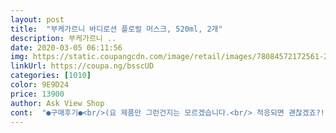 ```yaml
---
layout: post 
title:  "부케가르니 바디로션 플로럴 머스크, 520ml, 2개" 
description: 부케가르니 ..
date: 2020-03-05 06:11:56 
img: https://static.coupangcdn.com/image/retail/images/78084572172561-231e758e-0dbd-4603-8941-87444ca57e9f.jpg 
linkUrl: https://coupa.ng/bsscUD 
categories: [1010] 
color: 9E9D24 
price: 13900 
author: Ask View Shop 
cont:  "●구매후기●<br/>(요 제품만 그런건지는 모르겠습니다.<br/> 적응되면 괜찮겠죠?!)<br/><br/> -22년 11월까지<br/><br/> -가격자체만 본다면, 용량대비 훨씬 저렴한 제품 꽤 많습니다.<br/><br/><br/> -결과적으로는 100점 주고 싶을정도로 향 만족합니다.<br/><br/><br/> -그 어떠한 완충작업도 없이 왔네요.<br/><br/><br/> -그런데 펌프는 살짝 뻑뻑해서 로션바를때 생각보다 힘을 많이 줘서 눌러야되네요.<br/><br/><br/> -끈적임 1도 없습니다.<br/><br/><br/> -다만 별 하나 뺀 이유는, 전 개인적으로 만족하는 향이긴한데,<br/><br/> -바르는 즉시 빠르게 흡수되는 느낌이고, 산뜻한 느낌입니다.<br/><br/><br/> -발림성 면에서는 이 제품이 압도적으로 좋다고 느껴집니다.<br/><br/><br/> -배송속도는 진짜 너무 빠릅니다.<br/><br/><br/> -뽁뽁이라던지, 에어캡이라던지, 배송중 충격에 충분히 취약점이 될수 있을꺼 같은 포장상태<br/><br/> -솔직히 전 머스크향이 뭔지 모릅니다.<br/> 그냥 요 향을 사람들이 많으들 구입하는것 같아 구매했어요.<br/><br/><br/> -아주 다행이 제품은 안다쳤어요.<br/><br/><br/> -앞전에는 유명하지 않은 브랜드의 저렴이 제품도 써봤고,<br/><br/> -업친데 덮친격?! 배송박스도 완전 엉망이네요... <br/><br/><br/> -예를들어 배송중간에 문제생기면, 다시 물건 받는날만 길어질수도 있잖아요.<br/>ㅠ<br/><br/> -은은하게 계속 느껴집니다.<br/> 바르고 대략12시간이 지나도 약하게 향이 느껴집니다.<br/><br/><br/> -이정도면 꽤 넉넉한편이라고 생각됩니다.<br/><br/><br/> -저도 사실 저렴한 제품만 써보다가 이제품 구입해서 사용해봤는데, 확실히 돈값은 하네요.<br/><br/><br/> -제품이 손상되었어도 이상할게 없을만한 상태네요.<br/><br/><br/> -주문한 다음날 배송완료 되어버리는 로켓배송의 속도감 !!<br/><br/> -진짜 배송만 완벽하다면 나무랄때 없는 제품인데, 배송이 살짝 찝찝해서<br/><br/> -처음 바를때 향이 꽤 쌘편인데, 그 쌘느낌으로 계속 지속되는건 당연히 아니지만,<br/><br/> -펌프를 돌려 잠굴수도 있어서 휴대하기도 나쁘지 않습니다.<br/><br/><br/> -향 지속력은 엄청 긴편입니다.<br/><br/><br/> -향이 꽤 쌔기도하고, 왠지 호불호가 있을만한 향일꺼 같아서요.<br/><br/>1.<br/>배송속도 : .<br/> ★★★.<br/> ★.<br/> ★<br/>2.<br/>포장상태 : .<br/> ★☆☆☆☆<br/>3.<br/>배송상태 : .<br/> ★☆☆☆☆<br/>4.<br/>가격 : .<br/> ★★★☆☆<br/>5.<br/>향 만족도 : .<br/> ★★★.<br/> ★☆<br/>6.<br/>향 지속력 : .<br/> ★★★.<br/> ★.<br/> ★<br/>7.<br/>발림성 : .<br/> ★★★.<br/> ★.<br/> ★<br/>8.<br/>유통기한 : .<br/> ★★★.<br/> ★.<br/> ★<br/>9.<br/>기타후기 :<br/>●발림성<br/>●배송<br/>●보습력<br/>●향<br/>.<br/> ★ 끈적임이나 미끄럼 없이 데일리로 사용하고 싶으시다면 추천합니다.<br/><br/>ㅎㅎ 보습력 좋구요<br/>가벼운 발림성이나 끈적임 없는 마무리감이나 모두 만족하는 제품입니다! ㅎㅎ<br/>가을 겨울에 쓰기 좋은 바디로션인 것 같고<br/>그 박스없으면 파손되어 올 수도 있을 것 같네용.<br/>.<br/>ㅎㅎ<br/>그다음날까지도 향이 은은하게 남아있는편이에요.<br/><br/>기분이 넘 좋아요!<br/>남편은 샤워만 쓰고 바디로션은 안써서<br/>다 새고 펌프 부러지고 했는데<br/>다른 바디로션은 향이 금방사라지거나 내가 생각했던 향과 다른경우가 많아서 곤란했었거든요,,ㅠㅠ<br/>따로 향수 뿌리지 않아요되요 ㅎㅎ<br/>또한 보습력도 좋은편이라서 촉촉한 바디를 유지시켜주지요<br/>로션은 1개만 했네요 ㅎㅎ<br/>만족입니다!<br/>맡아보니 원래 쓰던향이랑 비슷한것같아용ㅋㅋㅋ겉에 포장도 똑같고 진짜 이름만 바뀐 것 같더라구요<br/>머스크도 좋아하고 솝도 좋아해서 정말 고민 많았는데<br/>발림성이 정말 좋은 제품이에요.<br/> 너무 꾸덕꾸덕하면 바를때 펴발라서 골고루 발라야하고 너무 가벼운 제형이면 수분감이 없어서 금발 날라가버리더라구요.<br/>.<br/><br/>배송비닐에 담겨져왔는데, 제품은 부케가르니박스?에 담겨져왔더라구요<br/>배송은 정말 빨리왔고, 깔끔하게왔어요<br/>별점은 조금 뺍니다.<br/><br/>부담스러운 향은 으니고 은은하게 퍼지는 기분 좋은 향인 점 참고하세요!<br/>부담없는 바디로션입니다!<br/>부드럽고 은은하게 퍼지는 향이 코 끝에서 느껴지는데<br/>부케가르니 바디로션은 향도 좋고 지속력도 좋은 상품인것같네요<br/>사실 향은 솝이랑 머스크 중에 뭘 사야할지 엄청 고민했어요 ㅠㅠ<br/>샤워 후에 요거 발라주면 진짜 향기로운 사람 될 수 있다는!! ㅋㅋㅋㅋ<br/>수분크림처럼 촉촉하고 매끈하게 발리고<br/>싸기도 싸서 결국 2개 다 사버렸어요 ㅎㅎ<br/>여기서 향 바뀌면 뭔가 아쉬울 것 같은 느낌이네욧<br/>여름에는 소량만 짜서 펴바르면 가볍게 바르면서 향도 낼 수 있어요<br/>온가족이 함께 쓰는 바디로션인데도 누구하나 싫다는 사람이 없어요ㅋㅋㅋㅋ<br/>온몸을 따뜻하게 감싸주는 향이라서<br/>와아~ 진짜 취향저격... <br/>.<br/>!!!<br/>요거는 딱 로션제형이라서 흡수도 빠르고 슥슥 바르면 몸 전체를 쉽게 펴바를 수 있어요<br/>원래 플로럴머스크향으로 쓰다가 재구매하려고 들어와버니 화이트머스크로 바뀌었더라구용ㅎㅎ<br/>원래쓰던 플로럴머스크향을 정말 좋아해서 바디로션은 이것만 썼던 것 같아용<br/>유명한 브랜드의 이 제품보다 조금 더 비싼 제품도 써봤는데<br/>이거 바르고 나가면 다들 향수 뿌렸냐고 물어보더라구요 ㅎㅎ<br/>이번 주문건은 다행이 꼼꼼하게 포장되어 왔어요 ㅎㅎ<br/>이전에 다른 제품들 몇개는 배송중에<br/>저는 특히나 머스크향을 굉장히 좋아하는데<br/>정말 꾸덕하고 무거운 사용감 원하시면 추천하지 않구요~<br/>제품 배송 상태가 천차만별이네요~<br/>지속력이나 보습력도 8~10시간 이상은 유지되는 것 같아요ㅎㅎ<br/>쿠팡에서  포장작업 누가 하느냐에 따라<br/>향 지속력도 긴편이에욧<br/>향기로운 머스크향이 오랫동안 지속되고<br/>향은 역시나 제가 좋아하는 머스크향이에요 !<br/>향이름만 바뀌고 제품은동일하다?라고하더라구요<br/>호불호없이 누구나 사용할 수 있는 향이지요<br/>흡수력도 좋아서 끈적임을 잘 느끼지 못해요<br/>흡수력조 우수해요!<br/>(요 제품만 그런건지는 모르겠습니다.<br/> 적응되면 괜찮겠죠?!)<br/><br/> -22년 11월까지<br/><br/> -가격자체만 본다면, 용량대비 훨씬 저렴한 제품 꽤 많습니다.<br/><br/><br/> -결과적으로는 100점 주고 싶을정도로 향 만족합니다.<br/><br/><br/> -그 어떠한 완충작업도 없이 왔네요.<br/><br/><br/> -그런데 펌프는 살짝 뻑뻑해서 로션바를때 생각보다 힘을 많이 줘서 눌러야되네요.<br/><br/><br/> -끈적임 1도 없습니다.<br/><br/><br/> -다만 별 하나 뺀 이유는, 전 개인적으로 만족하는 향이긴한데,<br/><br/> -바르는 즉시 빠르게 흡수되는 느낌이고, 산뜻한 느낌입니다.<br/><br/><br/> -발림성 면에서는 이 제품이 압도적으로 좋다고 느껴집니다.<br/><br/><br/> -배송속도는 진짜 너무 빠릅니다.<br/><br/><br/> -뽁뽁이라던지, 에어캡이라던지, 배송중 충격에 충분히 취약점이 될수 있을꺼 같은 포장상태<br/><br/> -솔직히 전 머스크향이 뭔지 모릅니다.<br/> 그냥 요 향을 사람들이 많으들 구입하는것 같아 구매했어요.<br/><br/><br/> -아주 다행이 제품은 안다쳤어요.<br/><br/><br/> -앞전에는 유명하지 않은 브랜드의 저렴이 제품도 써봤고,<br/><br/> -업친데 덮친격?! 배송박스도 완전 엉망이네요... <br/><br/><br/> -예를들어 배송중간에 문제생기면, 다시 물건 받는날만 길어질수도 있잖아요.<br/>ㅠ<br/><br/> -은은하게 계속 느껴집니다.<br/> 바르고 대략12시간이 지나도 약하게 향이 느껴집니다.<br/><br/><br/> -이정도면 꽤 넉넉한편이라고 생각됩니다.<br/><br/><br/> -저도 사실 저렴한 제품만 써보다가 이제품 구입해서 사용해봤는데, 확실히 돈값은 하네요.<br/><br/><br/> -제품이 손상되었어도 이상할게 없을만한 상태네요.<br/><br/><br/> -주문한 다음날 배송완료 되어버리는 로켓배송의 속도감 !!<br/><br/> -진짜 배송만 완벽하다면 나무랄때 없는 제품인데, 배송이 살짝 찝찝해서<br/><br/> -처음 바를때 향이 꽤 쌘편인데, 그 쌘느낌으로 계속 지속되는건 당연히 아니지만,<br/><br/> -펌프를 돌려 잠굴수도 있어서 휴대하기도 나쁘지 않습니다.<br/><br/><br/> -향 지속력은 엄청 긴편입니다.<br/><br/><br/> -향이 꽤 쌔기도하고, 왠지 호불호가 있을만한 향일꺼 같아서요.<br/><br/>1.<br/>배송속도 : .<br/> ★★★.<br/> ★.<br/> ★<br/>2.<br/>포장상태 : .<br/> ★☆☆☆☆<br/>3.<br/>배송상태 : .<br/> ★☆☆☆☆<br/>4.<br/>가격 : .<br/> ★★★☆☆<br/>5.<br/>향 만족도 : .<br/> ★★★.<br/> ★☆<br/>6.<br/>향 지속력 : .<br/> ★★★.<br/> ★.<br/> ★<br/>7.<br/>발림성 : .<br/> ★★★.<br/> ★.<br/> ★<br/>8.<br/>유통기한 : .<br/> ★★★.<br/> ★.<br/> ★<br/>9.<br/>기타후기 :<br/>●발림성<br/>●배송<br/>●보습력<br/>●향<br/>.<br/> ★ 끈적임이나 미끄럼 없이 데일리로 사용하고 싶으시다면 추천합니다.<br/><br/>ㅎㅎ 보습력 좋구요<br/>가벼운 발림성이나 끈적임 없는 마무리감이나 모두 만족하는 제품입니다! ㅎㅎ<br/>가을 겨울에 쓰기 좋은 바디로션인 것 같고<br/>그 박스없으면 파손되어 올 수도 있을 것 같네용.<br/>.<br/>ㅎㅎ<br/>그다음날까지도 향이 은은하게 남아있는편이에요.<br/><br/>기분이 넘 좋아요!<br/>남편은 샤워만 쓰고 바디로션은 안써서<br/>다 새고 펌프 부러지고 했는데<br/>다른 바디로션은 향이 금방사라지거나 내가 생각했던 향과 다른경우가 많아서 곤란했었거든요,,ㅠㅠ<br/>따로 향수 뿌리지 않아요되요 ㅎㅎ<br/>또한 보습력도 좋은편이라서 촉촉한 바디를 유지시켜주지요<br/>로션은 1개만 했네요 ㅎㅎ<br/>만족입니다!<br/>맡아보니 원래 쓰던향이랑 비슷한것같아용ㅋㅋㅋ겉에 포장도 똑같고 진짜 이름만 바뀐 것 같더라구요<br/>머스크도 좋아하고 솝도 좋아해서 정말 고민 많았는데<br/>발림성이 정말 좋은 제품이에요.<br/> 너무 꾸덕꾸덕하면 바를때 펴발라서 골고루 발라야하고 너무 가벼운 제형이면 수분감이 없어서 금발 날라가버리더라구요.<br/>.<br/><br/>배송비닐에 담겨져왔는데, 제품은 부케가르니박스?에 담겨져왔더라구요<br/>배송은 정말 빨리왔고, 깔끔하게왔어요<br/>별점은 조금 뺍니다.<br/><br/>부담스러운 향은 으니고 은은하게 퍼지는 기분 좋은 향인 점 참고하세요!<br/>부담없는 바디로션입니다!<br/>부드럽고 은은하게 퍼지는 향이 코 끝에서 느껴지는데<br/>부케가르니 바디로션은 향도 좋고 지속력도 좋은 상품인것같네요<br/>사실 향은 솝이랑 머스크 중에 뭘 사야할지 엄청 고민했어요 ㅠㅠ<br/>샤워 후에 요거 발라주면 진짜 향기로운 사람 될 수 있다는!! ㅋㅋㅋㅋ<br/>수분크림처럼 촉촉하고 매끈하게 발리고<br/>싸기도 싸서 결국 2개 다 사버렸어요 ㅎㅎ<br/>여기서 향 바뀌면 뭔가 아쉬울 것 같은 느낌이네욧<br/>여름에는 소량만 짜서 펴바르면 가볍게 바르면서 향도 낼 수 있어요<br/>온가족이 함께 쓰는 바디로션인데도 누구하나 싫다는 사람이 없어요ㅋㅋㅋㅋ<br/>온몸을 따뜻하게 감싸주는 향이라서<br/>와아~ 진짜 취향저격... <br/>.<br/>!!!<br/>요거는 딱 로션제형이라서 흡수도 빠르고 슥슥 바르면 몸 전체를 쉽게 펴바를 수 있어요<br/>원래 플로럴머스크향으로 쓰다가 재구매하려고 들어와버니 화이트머스크로 바뀌었더라구용ㅎㅎ<br/>원래쓰던 플로럴머스크향을 정말 좋아해서 바디로션은 이것만 썼던 것 같아용<br/>유명한 브랜드의 이 제품보다 조금 더 비싼 제품도 써봤는데<br/>이거 바르고 나가면 다들 향수 뿌렸냐고 물어보더라구요 ㅎㅎ<br/>이번 주문건은 다행이 꼼꼼하게 포장되어 왔어요 ㅎㅎ<br/>이전에 다른 제품들 몇개는 배송중에<br/>저는 특히나 머스크향을 굉장히 좋아하는데<br/>정말 꾸덕하고 무거운 사용감 원하시면 추천하지 않구요~<br/>제품 배송 상태가 천차만별이네요~<br/>지속력이나 보습력도 8~10시간 이상은 유지되는 것 같아요ㅎㅎ<br/>쿠팡에서  포장작업 누가 하느냐에 따라<br/>향 지속력도 긴편이에욧<br/>향기로운 머스크향이 오랫동안 지속되고<br/>향은 역시나 제가 좋아하는 머스크향이에요 !<br/>향이름만 바뀌고 제품은동일하다?라고하더라구요<br/>호불호없이 누구나 사용할 수 있는 향이지요<br/>흡수력도 좋아서 끈적임을 잘 느끼지 못해요<br/>흡수력조 우수해요!<br/>" 
---
```

